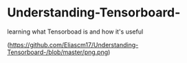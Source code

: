 # Understanding-Tensorboard-
learning what Tensorboad is and how it's useful

(https://github.com/Eliascm17/Understanding-Tensorboard-/blob/master/png.png)
